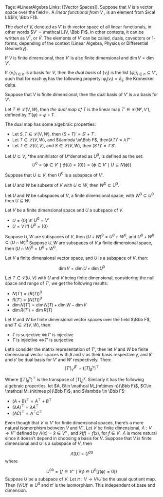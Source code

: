 Tags: #LinearAlgebra
Links: [[Vector Spaces]], 
Suppose that $V$ is a vector space over the field $\mathbb F$. A _linear functional from $V$ ,_ is an element from $\cal L$$(V, \Bbb F)$.

The _dual of $V$,_ denoted as $V'$ is th vector space of all linear functionals, in other words $V' = \mathcal L(V, \Bbb F)$. In other contexts, it can be written as $V^*$, or $\widetilde V$. The elements of $V'$ can be called, duals, covectors or $1$-forms, depending of the context (Linear Algebra, Physics or Differential Geometry).

If $V$ is finite dimensional, then $V'$ is also finite dimensional and ${\dim V = \dim V'}$.

If $\{v_i\}_{i\in n}$ is a basis for $V$, then the _dual basis_ of $\{v_i\}$ is the list ${\{\varphi_i\}_{i\in n} \subseteq V'}$, such that for each $\varphi_j$ has the following property: $\varphi_j(v_i) = \delta_{ij}$, the Kronecker delta.

Suppose that $V$ is finite dimensional, then the dual basis of $V'$ is a a basis for $V'$.

Let $T\in \mathcal{L}(V,W)$, then _the dual map of $T$_ is the linear map $T' \in \mathcal{L}(W', V')$, defined by $T'(\varphi) = \varphi \circ T$.

The dual map has some algebraic properties:

- Let $S, T \in \mathcal{L}(V,W)$, then $(S +T)' = S' + T'$.
- Let $T \in \mathcal L (V,W)$, and $\lambda \in\Bbb F$, then$(\lambda T)'=\lambda T'$
- Let $T \in \mathcal L (U,V)$, and $S \in \mathcal L (V,W)$, then $(ST)' = T' S'$.

Let $U \subseteq V$, *the annihilator of $U$*denoted as $U^0$, is defined as the set:
$$ U^0=\{\phi \in V' \mid \phi(U) = \{0\}\} =\{\phi \in V' \mid U \subseteq N(\phi)\} $$

Suppose that $U\subseteq V$, then $U^0$ is a subspace of $V'$.

Let $U$ and $W$ be subsets of $V$ with $U \subseteq W$, then $W^0 \subseteq U^0$.

Let $U$ and $W$ be subspaces of $V$, a finite dimensional space, with ${W^0 \subseteq U^0}$ then ${U \subseteq W}$.

Let $V$ be a finite dimensional space and $U$ a subspace of $V$.

- $U = \{0\}$ iff $U^0 =V'$
- $U = V$ iff $U^0 = \{0\}$

Suppose $U, W$ are subspaces of $V$, then ${(U+W)^0= U^0\cap W^0}$, and ${U^0+W^0\subseteq (U\cap W)^0}$
Suppose $U, W$ are subspaces of $V$,a finite dimensional space, then ${(U\cap W)^0= U^0 + W^0}$.

Let $V$ a finite dimensional vector space, and $U$ is a subspace of $V$, then:

$$ \dim V= \dim U+ \dim U^0 $$

Let $T \in \mathcal L (U,V)$ with $U$ and $V$ being finite dimensional, considering the null space and range of $T'$, we get the following results:

- $N(T')= (R(T))^0$
- $R(T') = (N(T))^0$
- $\dim N(T') = \dim N(T) + \dim W -\dim V$
- $\dim R(T') = \dim R(T)$

Let $V$ and $W$ be finite dimensional vector spaces over the field $\Bbb F$, and ${T \in \mathcal L(V, W)}$, then:

- $T$ is surjective $\iff$$T'$ is injective
- $T$ is injective $\iff$$T'$ is surjective

Let’s consider the matrix representation of $T'$, then let $V$ and $W$ be finite dimensional vector spaces with $\beta$ and $\gamma$ as their basis respectively, and $\beta'$ and $\gamma'$ be dual basis for $V'$ and $W'$ respectively. Then:
$$ [T']_{\gamma'}^{\beta'}=([T]_\beta^\gamma)^\top $$

Where $([T]_\beta^\gamma)^\top$ is the transpose of $[T]_\beta^\gamma$. Similarly it has the following algebraic properties, let $A, B\in \mathcal M_{m\times n}(\Bbb F)$, $C\in \mathcal M_{n\times p}(\Bbb F)$, and $\lambda \in \Bbb F$:

- $(A+B)^\top = A^\top + B^\top$
- $(\lambda A)^\top=\lambda A^\top$
- $(AC)^\top = A^\top C^\top$

Even though that $V \cong V'$ for finite dimensional spaces, there’s a more natural isomorphism between $V$ and $V''$. Let $V$ be finite dimensional, ${\Lambda:V \to V''}$ defined by $\Lambda(x) = \widehat x \in V''$ , and $\widehat x(f) = f(x)$, for $f\in V'$. $\Lambda$ is more natural since it doesn’t depend in choosing a basis for $V$.
Suppose that $V$ is finite dimensional and $U$ is a subspace of $V$, then

$$ \Lambda[U] = U^{00} $$
where

$$ U^{00} = \{f\in V'' \mid \forall \phi\in U^0[f(\phi) = 0]\} $$
Suppose $U$ be a subspace of $V$. Let ${\pi:V\to V/U}$ be the usual quotient map. Then $(V/U)' \cong U^0$ and $\pi'$ is the isomorphism. This independent of base and dimension.